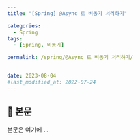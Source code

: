 ```yaml
---
title: "[Spring] @Async 로 비동기 처리하기"

categories:
  - Spring
tags:
  - [Spring, 비동기]

permalink: /spring/@Async 로 비동기 처리하기/


date: 2023-08-04
#last_modified_at: 2022-07-24
---
```


## 🦥 본문

본문은 여기에 ...
